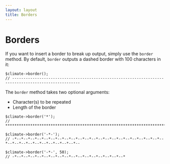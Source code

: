 ```yaml
---
layout: layout
title: Borders
---
```


Borders
==============

If you want to insert a border to break up output, simply use the `border` method. By default, `border` outputs a dashed border with 100 characters in it:

~~~.language-php
$climate->border();
// ----------------------------------------------------------------------------------------------------
~~~

The `border` method takes two optional arguments:

+ Character(s) to be repeated
+ Length of the border

~~~.language-php
$climate->border('*');
// ****************************************************************************************************

$climate->border('-*-');
// -*--*--*--*--*--*--*--*--*--*--*--*--*--*--*--*--*--*--*--*--*--*--*--*--*--*--*--*--*--*--*--*--*--

$climate->border('-*-', 50);
// -*--*--*--*--*--*--*--*--*--*--*--*--*--*--*--*--*
~~~
